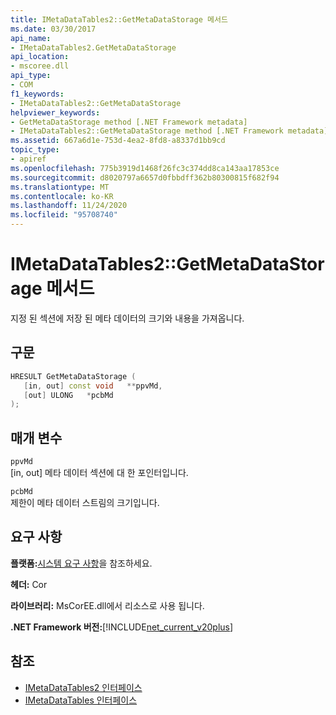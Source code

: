 ```yaml
---
title: IMetaDataTables2::GetMetaDataStorage 메서드
ms.date: 03/30/2017
api_name:
- IMetaDataTables2.GetMetaDataStorage
api_location:
- mscoree.dll
api_type:
- COM
f1_keywords:
- IMetaDataTables2::GetMetaDataStorage
helpviewer_keywords:
- GetMetaDataStorage method [.NET Framework metadata]
- IMetaDataTables2::GetMetaDataStorage method [.NET Framework metadata]
ms.assetid: 667a6d1e-753d-4ea2-8fd8-a8337d1bb9cd
topic_type:
- apiref
ms.openlocfilehash: 775b3919d1468f26fc3c374dd8ca143aa17853ce
ms.sourcegitcommit: d8020797a6657d0fbbdff362b80300815f682f94
ms.translationtype: MT
ms.contentlocale: ko-KR
ms.lasthandoff: 11/24/2020
ms.locfileid: "95708740"
---
```

# <a name="imetadatatables2getmetadatastorage-method"></a>IMetaDataTables2::GetMetaDataStorage 메서드

지정 된 섹션에 저장 된 메타 데이터의 크기와 내용을 가져옵니다.  
  
## <a name="syntax"></a>구문  
  
```cpp  
HRESULT GetMetaDataStorage (  
   [in, out] const void   **ppvMd,  
   [out] ULONG   *pcbMd  
);  
```  
  
## <a name="parameters"></a>매개 변수  

 `ppvMd`  
 [in, out] 메타 데이터 섹션에 대 한 포인터입니다.  
  
 `pcbMd`  
 제한이 메타 데이터 스트림의 크기입니다.  
  
## <a name="requirements"></a>요구 사항  

 **플랫폼:**[시스템 요구 사항](../../get-started/system-requirements.md)을 참조하세요.  
  
 **헤더:** Cor  
  
 **라이브러리:** MsCorEE.dll에서 리소스로 사용 됩니다.  
  
 **.NET Framework 버전:**[!INCLUDE[net_current_v20plus](../../../../includes/net-current-v20plus-md.md)]  
  
## <a name="see-also"></a>참조

- [IMetaDataTables2 인터페이스](imetadatatables2-interface.md)
- [IMetaDataTables 인터페이스](imetadatatables-interface.md)
